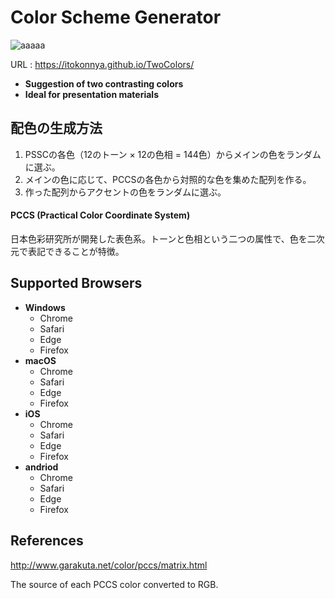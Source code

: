 # Color Scheme Generator

![aaaaa](https://user-images.githubusercontent.com/124262891/218033714-78d532d8-80c4-4749-b91f-d7bec766f955.gif)

URL : https://itokonnya.github.io/TwoColors/

* __Suggestion of two contrasting colors__
* __Ideal for presentation materials__

## 配色の生成方法

1. PSSCの各色（12のトーン × 12の色相 = 144色）からメインの色をランダムに選ぶ。
2. メインの色に応じて、PCCSの各色から対照的な色を集めた配列を作る。
3. 作った配列からアクセントの色をランダムに選ぶ。

#### PCCS (Practical Color Coordinate System)

日本色彩研究所が開発した表色系。トーンと色相という二つの属性で、色を二次元で表記できることが特徴。

## Supported Browsers

* __Windows__
  * Chrome
  * Safari
  * Edge
  * Firefox
* __macOS__
  * Chrome
  * Safari
  * Edge
  * Firefox
* __iOS__
  * Chrome
  * Safari
  * Edge
  * Firefox
* __andriod__
  * Chrome
  * Safari
  * Edge
  * Firefox

## References

http://www.garakuta.net/color/pccs/matrix.html

The source of each PCCS color converted to RGB.
